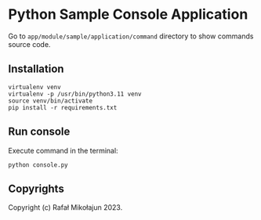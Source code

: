 # Python Sample Console Application

Go to `app/module/sample/application/command` directory to show commands source code.

## Installation

    virtualenv venv
    virtualenv -p /usr/bin/python3.11 venv
    source venv/bin/activate
    pip install -r requirements.txt

## Run console

Execute command in the terminal:

    python console.py

## Copyrights

Copyright (c) Rafał Mikołajun 2023.
